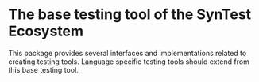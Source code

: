 # The base testing tool of the SynTest Ecosystem

This package provides several interfaces and implementations related to creating testing tools.
Language specific testing tools should extend from this base testing tool.
